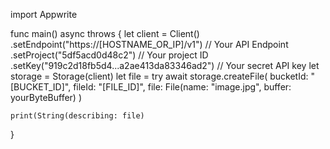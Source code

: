 import Appwrite

func main() async throws {
    let client = Client()
      .setEndpoint("https://[HOSTNAME_OR_IP]/v1") // Your API Endpoint
      .setProject("5df5acd0d48c2") // Your project ID
      .setKey("919c2d18fb5d4...a2ae413da83346ad2") // Your secret API key
    let storage = Storage(client)
    let file = try await storage.createFile(
        bucketId: "[BUCKET_ID]",
        fileId: "[FILE_ID]",
        file: File(name: "image.jpg", buffer: yourByteBuffer)
    )

    print(String(describing: file)
}
